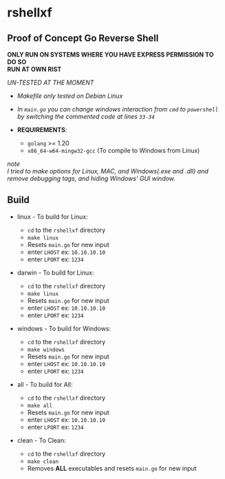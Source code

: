 # rshellxf
## Proof of Concept Go Reverse Shell
**ONLY RUN ON SYSTEMS WHERE YOU HAVE EXPRESS PERMISSION TO DO SO** \
**RUN AT OWN RIST**

*UN-TESTED AT THE MOMENT*
* *Makefile only tested on Debian Linux*
* *In `main.go` you can change windows interaction from `cmd` to `powershell` by switching the commented code at lines `33-34`*

* **REQUIREMENTS**:
    * `golang` >= 1.20
    * `x86_64-w64-mingw32-gcc` (To compile to Windows from Linux)

*note* \
*I tried to make options for Linux, MAC, and Windows(.exe and .dll) and remove debugging tags, and hiding Windows' GUI window.*

## Build
* linux - To build for Linux:
    * `cd` to the `rshellxf` directory
    * `make linux`
    * Resets `main.go` for new input
    * enter `LHOST` ex: `10.10.10.10`
    * enter `LPORT` ex: `1234`

* darwin - To build for Linux:
    * `cd` to the `rshellxf` directory
    * `make linux`
    * Resets `main.go` for new input
    * enter `LHOST` ex: `10.10.10.10`
    * enter `LPORT` ex: `1234`

* windows - To build for Windows:
    * `cd` to the `rshellxf` directory
    * `make windows`
    * Resets `main.go` for new input
    * enter `LHOST` ex: `10.10.10.10`
    * enter `LPORT` ex: `1234`

* all - To build for All:
    * `cd` to the `rshellxf` directory
    * `make all`
    * Resets `main.go` for new input
    * enter `LHOST` ex: `10.10.10.10`
    * enter `LPORT` ex: `1234`

* clean - To Clean:
    * `cd` to the `rshellxf` directory
    * `make clean`
    * Removes **ALL** executables and resets `main.go` for new input
